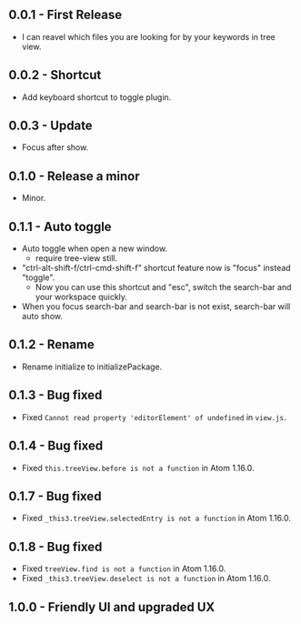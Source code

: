 ## 0.0.1 - First Release
* I can reavel which files you are looking for by your keywords in tree view.

## 0.0.2 - Shortcut
* Add keyboard shortcut to toggle plugin.

## 0.0.3 - Update
* Focus after show.

## 0.1.0 - Release a minor
* Minor.

## 0.1.1 - Auto toggle
* Auto toggle when open a new window.
    * require tree-view still.
* "ctrl-alt-shift-f/ctrl-cmd-shift-f" shortcut feature now is "focus" instead "toggle".
    * Now you can use this shortcut and "esc", switch the search-bar and your workspace quickly.
* When you focus search-bar and search-bar is not exist, search-bar will auto show.

## 0.1.2 - Rename
* Rename initialize to initializePackage.

## 0.1.3 - Bug fixed
* Fixed `Cannot read property 'editorElement' of undefined` in `view.js`.

## 0.1.4 - Bug fixed
* Fixed `this.treeView.before is not a function` in Atom 1.16.0.

## 0.1.7 - Bug fixed
* Fixed `_this3.treeView.selectedEntry is not a function` in Atom 1.16.0.

## 0.1.8 - Bug fixed
* Fixed `treeView.find is not a function` in Atom 1.16.0.
* Fixed `_this3.treeView.deselect is not a function` in Atom 1.16.0.

## 1.0.0 - Friendly UI and upgraded UX
